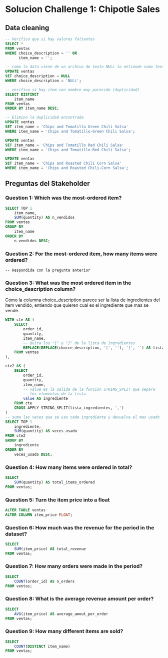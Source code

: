 # Solucion Challenge 1: Chipotle Sales

## Data cleaning
```SQL
-- Verifico que si hay valores faltantes
SELECT * 
FROM ventas 
WHERE choice_description = '' OR 
      item_name = '';

-- como la data viene de un archivo de texto NULL lo entiende como texto
UPDATE ventas
SET choice_description = NULL
WHERE choice_description = 'NULL';

-- verifico si hay item con nombre muy parecido (duplicidad)
SELECT DISTINCT 
    item_name
FROM ventas
ORDER BY item_name DESC;

-- Elimino la duplicidad encontrada
UPDATE ventas
SET item_name = 'Chips and Tomatillo Green Chili Salsa'
WHERE item_name = 'Chips and Tomatillo-Green Chili Salsa';

UPDATE ventas
SET item_name = 'Chips and Tomatillo Red Chili Salsa'
WHERE item_name = 'Chips and Tomatillo-Red Chili Salsa';

UPDATE ventas
SET item_name = 'Chips and Roasted Chili Corn Salsa'
WHERE item_name = 'Chips and Roasted Chili-Corn Salsa';
```

## Preguntas del Stakeholder
### Question 1: Which was the most-ordered item?
```SQL
SELECT TOP 1
    item_name,
    SUM(quantity) AS n_vendidos
FROM ventas
GROUP BY
    item_name
ORDER BY
    n_vendidos DESC;
```
### Question 2: For the most-ordered item, how many items were ordered?
    -- Respondida con la pregunta anterior

### Question 3: What was the most ordered item in the choice_description column?
Como la columna choice_description parece ser la lista de ingredientes del item vendido, entiendo que quieren cual es el ingrediente que mas se vende.
```SQL
WITH cte AS (
    SELECT 
        order_id,
        quantity,
        item_name,
        -- Quita los "[" y "]" de la lista de ingredientes
        REPLACE(REPLACE(choice_description, '[', ''), ']', '') AS lista_ingredientes
    FROM ventas
),

cte2 AS (
    SELECT 
        order_id,
        quantity,
        item_name,
        -- value es la salida de la funcion STRING_SPLIT que separa 
        -- los elementos de la lista
        value AS ingrediente
    FROM cte
    CROSS APPLY STRING_SPLIT(lista_ingredientes, ',')
)
-- suma las veces que se uso cada ingrediente y devuelve el mas usado
SELECT TOP 1
    ingrediente,
    SUM(quantity) AS veces_usado
FROM cte2
GROUP BY
    ingrediente
ORDER BY
    veces_usado DESC;
```
### Question 4: How many items were ordered in total?
```SQL
SELECT 
    SUM(quantity) AS total_items_ordered
FROM ventas;
```
### Question 5: Turn the item price into a float
```SQL 
ALTER TABLE ventas
ALTER COLUMN item_price FLOAT;
```
### Question 6: How much was the revenue for the period in the dataset?
```SQL
SELECT 
    SUM(item_price) AS total_revenue
FROM ventas;
```
### Question 7: How many orders were made in the period?
```SQL
SELECT 
    COUNT(order_id) AS n_orders
FROM ventas;
```
### Question 8: What is the average revenue amount per order?
```SQL
SELECT 
    AVG(item_price) AS average_amout_per_order
FROM ventas;
```
### Question 9: How many different items are sold?
```SQL
SELECT
    COUNT(DISTINCT item_name)
FROM ventas;


